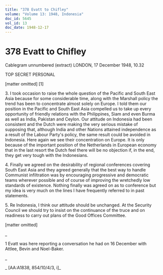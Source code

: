 ```yaml
---
title: "378 Evatt to Chifley"
volume: "Volume 13: 1948, Indonesia"
doc_id: 5645
vol_id: 13
doc_date: 1948-12-17
---
```


# 378 Evatt to Chifley

Cablegram unnumbered (extract) LONDON, 17 December 1948, 10.32

TOP SECRET PERSONAL

[matter omitted] [1]

3\. I took occasion to raise the whole question of the Pacific and South East Asia because for some considerable time, along with the Marshall policy the trend has been to concentrate almost solely on Europe. I told them our position in the Pacific and South East Asia compelled us to take up every opportunity of friendly relations with the Philippines, Siam and even Burma as well as India, Pakistan and Ceylon. Our attitude on Indonesia had been consistent and the Dutch were making the very serious mistake of supposing that, although India and other Nations attained independence as a result of the Labour Party's policy, the same result could be avoided in Indonesia. Here again we see their concentration on Europe. It is only because of the important position of the Netherlands in European economy that in the last resort the Dutch feel there will be no objection if, in the end, they get very tough with the Indonesians.

4\. Finally we agreed on the desirability of regional conferences covering South East Asia and they agreed generally that the best way to handle Communist infiltration was by encouraging progressive and democratic teams wherever possible and of course of improving the wretchedly low standards of existence. Nothing finally was agreed on as to conference but my idea is very much on the lines I have frequently referred to in past statements.

5\. Re Indonesia, I think our attitude should be unchanged. At the Security Council we should try to insist on the continuance of the truce and on readiness to carry out plans of the Good Offices Committee.

[matter omitted]

_

1 Evatt was here reporting a conversation he had on 16 December with Attlee, Bevin and Noel-Baker.

_

_ [AA:A1838, 854/10/4/3, i]_
